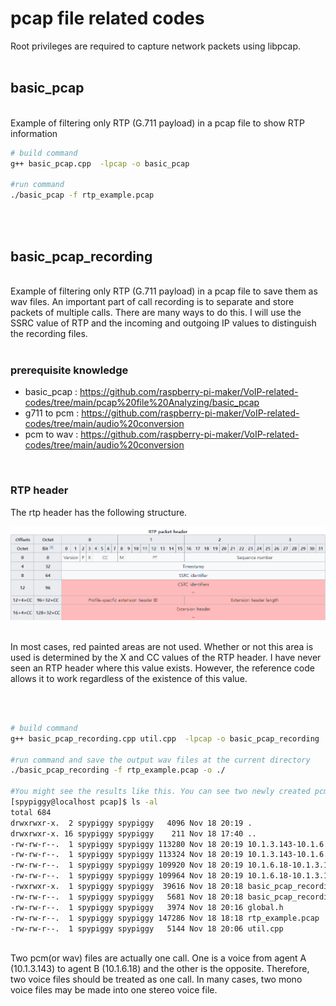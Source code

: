 # pcap file related codes

Root privileges are required to capture network packets using libpcap.
<br><br>


## basic_pcap
<br>
Example of filtering only RTP (G.711 payload) in a pcap file to show RTP information

``` bash
# build command
g++ basic_pcap.cpp  -lpcap -o basic_pcap

#run command
./basic_pcap -f rtp_example.pcap
```
<br><br>

## basic_pcap_recording
<br>
Example of filtering only RTP (G.711 payload) in a pcap file to save them as wav files.
An important part of call recording is to separate and store packets of multiple calls. There are many ways to do this.
I will use the SSRC value of RTP and the incoming and outgoing IP values to distinguish the recording files.
<br><br>

### prerequisite knowledge

* basic_pcap : https://github.com/raspberry-pi-maker/VoIP-related-codes/tree/main/pcap%20file%20Analyzing/basic_pcap
* g711 to pcm : https://github.com/raspberry-pi-maker/VoIP-related-codes/tree/main/audio%20conversion
* pcm to wav : https://github.com/raspberry-pi-maker/VoIP-related-codes/tree/main/audio%20conversion

<br>


### RTP header
The rtp header has the following structure. <br>

![SIP Call](./basic_pcap_recording/image/1.png)

<br>
In most cases, red painted areas are not used. Whether or not this area is used is determined by the X and CC values of the RTP header.
I have never seen an RTP header where this value exists. However, the reference code allows it to work regardless of the existence of this value.

<br><br>


``` bash
# build command
g++ basic_pcap_recording.cpp util.cpp  -lpcap -o basic_pcap_recording

#run command and save the output wav files at the current directory
./basic_pcap_recording -f rtp_example.pcap -o ./

#You might see the results like this. You can see two newly created pcm files and two wav files.
[spypiggy@localhost pcap]$ ls -al
total 684
drwxrwxr-x.  2 spypiggy spypiggy   4096 Nov 18 20:19 .
drwxrwxr-x. 16 spypiggy spypiggy    211 Nov 18 17:40 ..
-rw-rw-r--.  1 spypiggy spypiggy 113280 Nov 18 20:19 10.1.3.143-10.1.6.18-3739283087.pcm
-rw-rw-r--.  1 spypiggy spypiggy 113324 Nov 18 20:19 10.1.3.143-10.1.6.18-3739283087.wav
-rw-rw-r--.  1 spypiggy spypiggy 109920 Nov 18 20:19 10.1.6.18-10.1.3.143-4090175489.pcm
-rw-rw-r--.  1 spypiggy spypiggy 109964 Nov 18 20:19 10.1.6.18-10.1.3.143-4090175489.wav
-rwxrwxr-x.  1 spypiggy spypiggy  39616 Nov 18 20:18 basic_pcap_recording
-rw-rw-r--.  1 spypiggy spypiggy   5681 Nov 18 20:18 basic_pcap_recording.cpp
-rw-rw-r--.  1 spypiggy spypiggy   3974 Nov 18 20:16 global.h
-rw-rw-r--.  1 spypiggy spypiggy 147286 Nov 18 18:18 rtp_example.pcap
-rw-rw-r--.  1 spypiggy spypiggy   5144 Nov 18 20:06 util.cpp
```
<br>
Two pcm(or wav) files are actually one call. One is a voice from agent A (10.1.3.143) to agent B (10.1.6.18) and the other is the opposite. Therefore, two voice files should be treated as one call. In many cases, two mono voice files may be made into one stereo voice file.
<br><br>